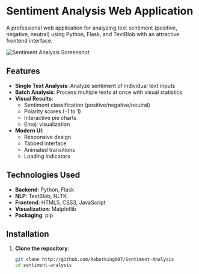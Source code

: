 # Sentiment Analysis Web Application

A professional web application for analyzing text sentiment (positive, negative, neutral) using Python, Flask, and TextBlob with an attractive frontend interface.

![Sentiment Analysis Screenshot](https://via.placeholder.com/800x400?text=Sentiment+Analysis+Screenshot)

## Features

- **Single Text Analysis**: Analyze sentiment of individual text inputs
- **Batch Analysis**: Process multiple texts at once with visual statistics
- **Visual Results**: 
  - Sentiment classification (positive/negative/neutral)
  - Polarity scores (-1 to 1)
  - Interactive pie charts
  - Emoji visualization
- **Modern UI**:
  - Responsive design
  - Tabbed interface
  - Animated transitions
  - Loading indicators

## Technologies Used

- **Backend**: Python, Flask
- **NLP**: TextBlob, NLTK
- **Frontend**: HTML5, CSS3, JavaScript
- **Visualization**: Matplotlib
- **Packaging**: pip

## Installation

1. **Clone the repository**:
   ```bash
   git clone http://github.com/Robotking007/Sentiment-Analysis
   cd sentiment-analysis
